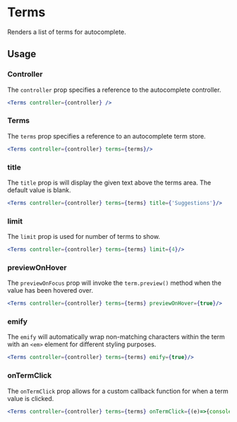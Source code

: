 # Terms

Renders a list of terms for autocomplete. 

## Usage

### Controller

The `controller` prop specifies a reference to the autocomplete controller.

```jsx
<Terms controller={controller} />
```

### Terms

The `terms` prop specifies a reference to an autocomplete term store. 

```jsx
<Terms controller={controller} terms={terms}/>
```

### title

The `title` prop is will display the given text above the terms area. The default value is blank. 

```jsx
<Terms controller={controller} terms={terms} title={'Suggestions'}/>
```

### limit

The `limit` prop is used for number of terms to show. 

```jsx
<Terms controller={controller} terms={terms} limit={4}/>
```

### previewOnHover

The `previewOnFocus` prop will invoke the `term.preview()` method when the value has been hovered over.

```jsx
<Terms controller={controller} terms={terms} previewOnHover={true}/>
```

### emify

The `emify` will automatically wrap non-matching characters within the term with an `<em>` element for different styling purposes. 

```jsx
<Terms controller={controller} terms={terms} emify={true}/>
```

### onTermClick

The `onTermClick` prop allows for a custom callback function for when a term value is clicked.

```jsx
<Terms controller={controller} terms={terms} onTermClick={(e)=>{console.log(e)}}/>
```
